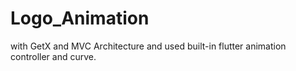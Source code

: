 # Logo_Animation
with GetX and MVC Architecture and used built-in flutter animation controller and curve.
